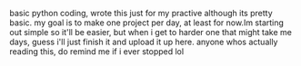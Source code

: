 basic python coding, wrote this just for my practive although its pretty basic.
my goal is to make one project per day, at least for now.Im starting out simple so it'll be easier, but when i get to harder one that might take me days, guess i'll just finish it and upload it up here.
anyone whos actually reading this, do remind me if i ever stopped lol
